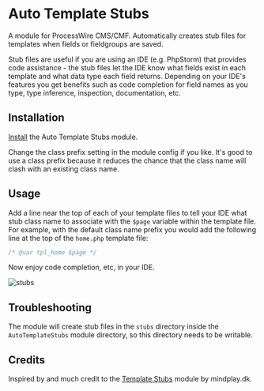 # Auto Template Stubs

A module for ProcessWire CMS/CMF. Automatically creates stub files for templates when fields or fieldgroups are saved.

Stub files are useful if you are using an IDE (e.g. PhpStorm) that provides code assistance - the stub files let the IDE know what fields exist in each template and what data type each field returns. Depending on your IDE's features you get benefits such as code completion for field names as you type, type inference, inspection, documentation, etc.

## Installation

[Install](http://modules.processwire.com/install-uninstall/) the Auto Template Stubs module.

Change the class prefix setting in the module config if you like. It's good to use a class prefix because it reduces the chance that the class name will clash with an existing class name.

## Usage

Add a line near the top of each of your template files to tell your IDE what stub class name to associate with the `$page` variable within the template file. For example, with the default class name prefix you would add the following line at the top of the `home.php` template file:

```php
/* @var tpl_home $page */
```

Now enjoy code completion, etc, in your IDE.

![stubs](https://user-images.githubusercontent.com/1538852/45592324-d0552a80-b9bd-11e8-9d64-2f29be754c67.gif)

## Troubleshooting

The module will create stub files in the `stubs` directory inside the `AutoTemplateStubs` module directory, so this directory needs to be writable.

## Credits

Inspired by and much credit to the [Template Stubs](https://modules.processwire.com/modules/template-stubs/) module by mindplay.dk.
